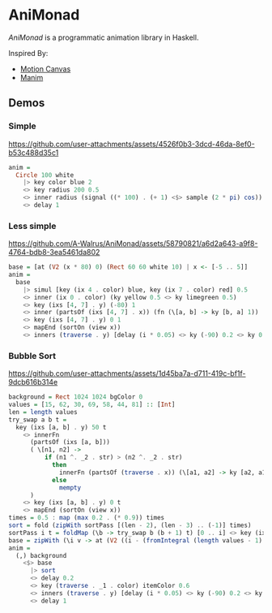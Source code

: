 # AniMonad
_AniMonad_ is a programmatic animation library in Haskell.

Inspired By:
- [Motion Canvas](https://motioncanvas.io/)
- [Manim](https://www.manim.community/)

## Demos
### Simple
https://github.com/user-attachments/assets/4526f0b3-3dcd-46da-8ef0-b53c488d35c1
```haskell
anim =
  Circle 100 white
    |> key color blue 2
    <> key radius 200 0.5
    <> inner radius (signal ((* 100) . (+ 1) <$> sample (2 * pi) cos))
    <> delay 1
```

### Less simple
https://github.com/A-Walrus/AniMonad/assets/58790821/a6d2a643-a9f8-4764-bdb8-3ea5461da802
```haskell
base = [at (V2 (x * 80) 0) (Rect 60 60 white 10) | x <- [-5 .. 5]]
anim =
  base
    |> simul [key (ix 4 . color) blue, key (ix 7 . color) red] 0.5
    <> inner (ix 0 . color) (ky yellow 0.5 <> ky limegreen 0.5)
    <> key (ixs [4, 7] . y) (-80) 1
    <> inner (partsOf (ixs [4, 7] . x)) (fn (\[a, b] -> ky [b, a] 1))
    <> key (ixs [4, 7] . y) 0 1
    <> mapEnd (sortOn (view x))
    <> inners (traverse . y) [delay (i * 0.05) <> ky (-90) 0.2 <> ky 0 0.2 | i <- [0 ..]]
```

### Bubble Sort
https://github.com/user-attachments/assets/1d45ba7a-d711-419c-bf1f-9dcb616b314e
```haskell
background = Rect 1024 1024 bgColor 0
values = [15, 62, 30, 69, 58, 44, 81] :: [Int]
len = length values
try_swap a b t =
  key (ixs [a, b] . y) 50 t
    <> innerFn
      (partsOf (ixs [a, b]))
      ( \[n1, n2] ->
          if (n1 ^. _2 . str) > (n2 ^. _2 . str)
            then
              innerFn (partsOf (traverse . x)) (\[a1, a2] -> ky [a2, a1] t)
            else
              mempty
      )
    <> key (ixs [a, b] . y) 0 t
    <> mapEnd (sortOn (view x))
times = 0.5 : map (max 0.2 . (* 0.9)) times
sort = fold (zipWith sortPass [(len - 2), (len - 3) .. (-1)] times)
sortPass i t = foldMap (\b -> try_swap b (b + 1) t) [0 .. i] <> key (ix (i + 1) . _1 . color) disabledColor t
base = zipWith (\i v -> at (V2 ((i - (fromIntegral (length values - 1) / 2)) * 140) 0) (Rect 120 120 itemColor 25, Text v 40 white)) [0 ..] values
anim =
  (,) background
    <$> base
      |> sort
      <> delay 0.2
      <> key (traverse . _1 . color) itemColor 0.6
      <> inners (traverse . y) [delay (i * 0.05) <> ky (-90) 0.2 <> ky 0 0.2 | i <- [0 ..]]
      <> delay 1
```
